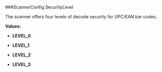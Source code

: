 ###ScannerConfig.SecurityLevel

The scanner offers four levels of decode security for UPC/EAN bar codes.

**Values:**

* **LEVEL_0**

* **LEVEL_1**

* **LEVEL_2**

* **LEVEL_3**

